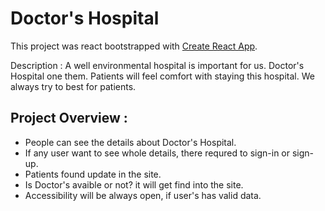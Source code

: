 # Doctor's Hospital

This project was react bootstrapped with [Create React App](https://github.com/facebook/create-react-app).

Description : A well environmental hospital is important for us. Doctor's Hospital one them. Patients will feel comfort with staying this hospital. We always try to best for patients.

## Project Overview :
 * People can see the details about Doctor's Hospital.
 * If any user want to see whole details, there requred to sign-in or sign-up.
 * Patients found update in the site.
 * Is Doctor's avaible or not? it will get find into the site.
 * Accessibility will be always open, if user's has valid data.
 
